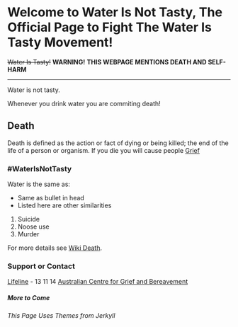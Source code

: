 # Welcome to Water Is Not Tasty, The Official Page to Fight The Water Is Tasty Movement!
~~Water Is Tasty!~~
**WARNING!**
**THIS WEBPAGE MENTIONS DEATH AND SELF-HARM**

---

Water is not tasty.

Whenever you drink water you are commiting death!

## Death

Death is defined as the action or fact of dying or being killed; the end of the life of a person or organism.
If you die you will cause people [Grief](https://en.wikipedia.org/wiki/Grief)

### #WaterIsNotTasty
Water is the same as:
- Same as bullet in head
- Listed here are other similarities

1. Suicide
2. Noose use
3. Murder


For more details see [Wiki Death](https://en.wikipedia.org/wiki/Death).



### Support or Contact
[Lifeline](https://www.lifeline.org.au/) - 13 11 14
[Australian Centre for Grief and Bereavement](https://www.grief.org.au/)


##### More to Come



###### This Page Uses Themes from Jerkyll
